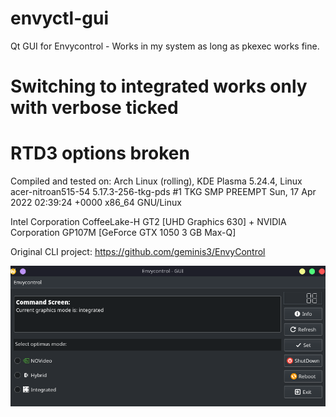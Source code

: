 # envyctl-gui 
Qt GUI for Envycontrol - Works in my system as long as pkexec works fine.

# Switching to integrated  works only with verbose ticked

# RTD3 options broken


Compiled and tested on: Arch Linux (rolling), KDE Plasma 5.24.4, Linux acer-nitroan515-54 5.17.3-256-tkg-pds #1 TKG SMP PREEMPT Sun, 17 Apr 2022 02:39:24 +0000 x86_64 GNU/Linux

Intel Corporation CoffeeLake-H GT2 [UHD Graphics 630] + NVIDIA Corporation GP107M [GeForce GTX 1050 3 GB Max-Q]


Original CLI project: https://github.com/geminis3/EnvyControl 

![Screenshot1](https://github.com/RNA3210d/envyctl-gui/blob/testing/Screenshot_20220425_212649.png)
